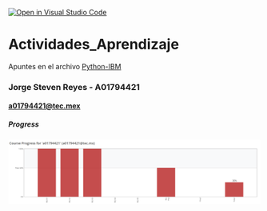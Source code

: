 [![Open in Visual Studio Code](https://classroom.github.com/assets/open-in-vscode-c66648af7eb3fe8bc4f294546bfd86ef473780cde1dea487d3c4ff354943c9ae.svg)](https://classroom.github.com/online_ide?assignment_repo_id=8478627&assignment_repo_type=AssignmentRepo)

# Actividades_Aprendizaje

Apuntes en el archivo [Python-IBM](Python-IBM.ipynb)

### Jorge Steven Reyes - A01794421

#### a01794421@tec.mex

##### Progress

<img src="assets/Capture7.PNG"
     alt="Markdown Monster icon"
     style="float: left; margin-right: 10px;" />
